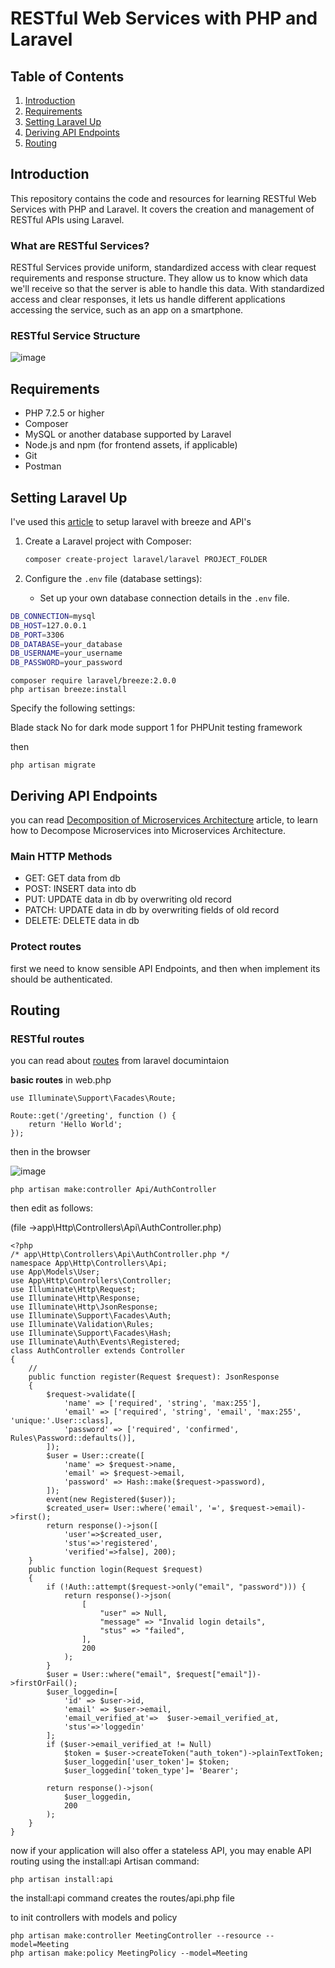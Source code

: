 # RESTful Web Services with PHP and Laravel

## Table of Contents
1. [Introduction](#introduction)
2. [Requirements](#requirements)
3. [Setting Laravel Up](#setting-laravel-up)
4. [Deriving API Endpoints](#deriving-api-endpoints)
5. [Routing](#routing)

## Introduction
This repository contains the code and resources for learning RESTful Web Services with PHP and Laravel. It covers the creation and management of RESTful APIs using Laravel.

### What are RESTful Services?
RESTful Services provide uniform, standardized access with clear request requirements and response structure. They allow us to know which data we'll receive so that the server is able to handle this data. With standardized access and clear responses, it lets us handle different applications accessing the service, such as an app on a smartphone.

### RESTful Service Structure
![image](https://github.com/nadajaradat/RESTful-Web-Services-with-PHP-and-Laravel/assets/86928581/e3ea23ca-4868-451a-aa7c-a95e6b0040ac)

## Requirements
- PHP 7.2.5 or higher
- Composer
- MySQL or another database supported by Laravel
- Node.js and npm (for frontend assets, if applicable)
- Git
- Postman

## Setting Laravel Up

I've used this [article](https://blog.devgenius.io/laravel-11-breeze-auth-api-adding-an-api-route-to-laravel-11-project-f8c4e68e650a) to setup laravel with breeze and API's 
1. Create a Laravel project with Composer:
    ```bash
    composer create-project laravel/laravel PROJECT_FOLDER
    ```

2. Configure the `.env` file (database settings):
    - Set up your own database connection details in the `.env` file.
```bash
DB_CONNECTION=mysql
DB_HOST=127.0.0.1
DB_PORT=3306
DB_DATABASE=your_database
DB_USERNAME=your_username
DB_PASSWORD=your_password
```

```
composer require laravel/breeze:2.0.0
php artisan breeze:install
```
Specify the following settings:

Blade stack
No for dark mode support
1 for PHPUnit testing framework

then

```
php artisan migrate
```
## Deriving API Endpoints
you can read 
[Decomposition of Microservices Architecture](https://medium.com/design-microservices-architecture-with-patterns/decomposition-of-microservices-architecture-c8e8cec453e) article, to learn how to Decompose Microservices into Microservices Architecture.

### Main HTTP Methods
- GET: GET data from db
- POST: INSERT data into db
- PUT: UPDATE data in db by overwriting old record
- PATCH: UPDATE data in db by overwriting fields of old record
- DELETE: DELETE data in db
  
### Protect routes
first we need to know sensible API Endpoints, and then when implement its should be authenticated.

## Routing

### RESTful routes
you can read about [routes](https://laravel.com/docs/11.x/routing) from laravel documintaion

**basic routes**
in web.php
``` 
use Illuminate\Support\Facades\Route;
 
Route::get('/greeting', function () {
    return 'Hello World';
});
```

then in the browser

![image](https://github.com/user-attachments/assets/e92a7c20-90e0-442f-894d-8a39016f8b36)

```
php artisan make:controller Api/AuthController
```
then edit as follows:

(file →app\Http\Controllers\Api\AuthController.php)

```
<?php
/* app\Http\Controllers\Api\AuthController.php */
namespace App\Http\Controllers\Api;
use App\Models\User;
use App\Http\Controllers\Controller;
use Illuminate\Http\Request;
use Illuminate\Http\Response;
use Illuminate\Http\JsonResponse;
use Illuminate\Support\Facades\Auth;
use Illuminate\Validation\Rules;
use Illuminate\Support\Facades\Hash;
use Illuminate\Auth\Events\Registered;
class AuthController extends Controller
{
    //
    public function register(Request $request): JsonResponse
    {
        $request->validate([
            'name' => ['required', 'string', 'max:255'],
            'email' => ['required', 'string', 'email', 'max:255', 'unique:'.User::class],
            'password' => ['required', 'confirmed', Rules\Password::defaults()],
        ]);
        $user = User::create([
            'name' => $request->name,
            'email' => $request->email,
            'password' => Hash::make($request->password),
        ]);
        event(new Registered($user));
        $created_user= User::where('email', '=', $request->email)->first();
        return response()->json([
            'user'=>$created_user,
            'stus'=>'registered',
            'verified'=>false], 200);  
    }
    public function login(Request $request)
    {
        if (!Auth::attempt($request->only("email", "password"))) {
            return response()->json(
                [
                    "user" => Null,
                    "message" => "Invalid login details",
                    "stus" => "failed",
                ],
                200
            );
        }
        $user = User::where("email", $request["email"])->firstOrFail();
        $user_loggedin=[
            'id' => $user->id,
            'email' => $user->email,
            'email_verified_at'=>  $user->email_verified_at, 
            'stus'=>'loggedin'
        ];
        if ($user->email_verified_at != Null) 
            $token = $user->createToken("auth_token")->plainTextToken;
            $user_loggedin['user_token']= $token;
            $user_loggedin['token_type']= 'Bearer';

        return response()->json(
            $user_loggedin,
            200
        );
    }
}
```
now if your application will also offer a stateless API, you may enable API routing using the install:api Artisan command:
```
php artisan install:api
```
the install:api command creates the routes/api.php file


to init controllers with models and policy
```
php artisan make:controller MeetingController --resource --model=Meeting
php artisan make:policy MeetingPolicy --model=Meeting
```